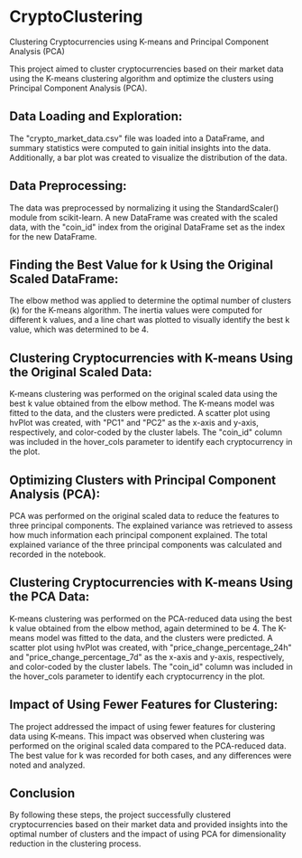 # CryptoClustering
Clustering Cryptocurrencies using K-means and Principal Component Analysis (PCA)

This project aimed to cluster cryptocurrencies based on their market data using the K-means clustering algorithm and optimize the clusters using Principal Component Analysis (PCA). 

## Data Loading and Exploration:
The "crypto_market_data.csv" file was loaded into a DataFrame, and summary statistics were computed to gain initial insights into the data. Additionally, a bar plot was created to visualize the distribution of the data.

## Data Preprocessing:
The data was preprocessed by normalizing it using the StandardScaler() module from scikit-learn. A new DataFrame was created with the scaled data, with the "coin_id" index from the original DataFrame set as the index for the new DataFrame.

## Finding the Best Value for k Using the Original Scaled DataFrame:
The elbow method was applied to determine the optimal number of clusters (k) for the K-means algorithm. The inertia values were computed for different k values, and a line chart was plotted to visually identify the best k value, which was determined to be 4.

## Clustering Cryptocurrencies with K-means Using the Original Scaled Data:
K-means clustering was performed on the original scaled data using the best k value obtained from the elbow method. The K-means model was fitted to the data, and the clusters were predicted. A scatter plot using hvPlot was created, with "PC1" and "PC2" as the x-axis and y-axis, respectively, and color-coded by the cluster labels. The "coin_id" column was included in the hover_cols parameter to identify each cryptocurrency in the plot.

## Optimizing Clusters with Principal Component Analysis (PCA):
PCA was performed on the original scaled data to reduce the features to three principal components. The explained variance was retrieved to assess how much information each principal component explained. The total explained variance of the three principal components was calculated and recorded in the notebook.

## Clustering Cryptocurrencies with K-means Using the PCA Data:
K-means clustering was performed on the PCA-reduced data using the best k value obtained from the elbow method, again determined to be 4. The K-means model was fitted to the data, and the clusters were predicted. A scatter plot using hvPlot was created, with "price_change_percentage_24h" and "price_change_percentage_7d" as the x-axis and y-axis, respectively, and color-coded by the cluster labels. The "coin_id" column was included in the hover_cols parameter to identify each cryptocurrency in the plot.

## Impact of Using Fewer Features for Clustering:
The project addressed the impact of using fewer features for clustering data using K-means. This impact was observed when clustering was performed on the original scaled data compared to the PCA-reduced data. The best value for k was recorded for both cases, and any differences were noted and analyzed.

## Conclusion
By following these steps, the project successfully clustered cryptocurrencies based on their market data and provided insights into the optimal number of clusters and the impact of using PCA for dimensionality reduction in the clustering process.





